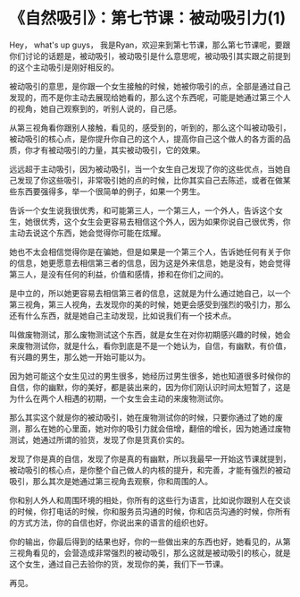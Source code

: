 # 《自然吸引》：第七节课：被动吸引力(1)

Hey， what's up guys， 我是Ryan，欢迎来到第七节课，那么第七节课呢，要跟你们讨论的话题是，被动吸引，被动吸引是什么意思呢，被动吸引其实跟之前提到的这个主动吸引是刚好相反的。

被动吸引的意思，是你跟一个女生接触的时候，她被你吸引的点，全部是通过自己发现的，而不是你主动去展现给她看的，那么这个东西呢，可能是她通过第三个人的视角，她自己观察到的，听别人说的，自己感。

从第三视角看你跟别人接触，看见的，感受到的，听到的，那么这个叫被动吸引，被动吸引的核心点，是你提升你自己的这个人，提高你自己这个做人的各方面的品质，你才有被动吸引的力量，其实被动吸引，它的效果。

远远超于主动吸引，因为被动吸引，当一个女生自己发现了你的这些优点，当她自己发现了你这些吸引，非常吸引她的点的时候，比你其实自己去陈述，或者在做某些东西要强得多，举一个很简单的例子，如果一个男生。

告诉一个女生说我很优秀，和可能第三人，一个第三人，一个外人，告诉这个女生，她很优秀，这个女生会更容易去相信这个外人，因为如果你说自己很优秀，你主动去说这个东西，她会觉得你可能在炫耀。

她也不太会相信觉得你是在骗她，但是如果是一个第三个人，告诉她任何有关于你的信息，她更愿意去相信第三者的信息，因为这是外来信息，她是没有，她会觉得第三人，是没有任何的利益，价值和感情，掺和在你们之间的。

是中立的，所以她更容易去相信第三者的信息，这就是为什么通过她自己，以一个第三视角，第三人视角，去发现你的美的时候，她更会感受到强烈的吸引力，那么还有什么东西，就是她自己主动发现，比如说我们有一个技术点。

叫做废物测试，那么废物测试这个东西，就是女生在对你初期感兴趣的时候，她会来废物测试你，就是什么，看你到底是不是一个她认为，自信，有幽默，有价值，有兴趣的男生，那么她一开始可能以为。

因为她可能这个女生见过的男生很多，她经历过男生很多，她也知道很多时候你的自信，你的幽默，你的美好，都是装出来的，因为你们刚认识时间太短暂了，这是为什么在两个人相遇的初期，一个女生会主动的来废物测试你。

那么其实这个就是你的被动吸引，她在废物测试你的时候，只要你通过了她的废测，那么在她的心里面，她对你的吸引力就会倍增，翻倍的增长，因为她通过废物测试，她通过所谓的验货，发现了你是货真价实的。

发现了你是真的自信，发现了你是真的有幽默，所以我最早一开始这节课就提到，被动吸引的核心点，是你整个自己做人的内核的提升，和完善，才能有强烈的被动吸引，那么其次是她通过第三视角去观察，你和周围的人。

你和别人外人和周围环境的相处，你所有的这些行为语言，比如说你跟别人在交谈的时候，你打电话的时候，你和服务员沟通的时候，你和店员沟通的时候，你所有的方式方法，你的自信也好，你说出来的语言的组织也好。

你的输出，你最后得到的结果也好，你的一些做出来的东西也好，她看见的，从第三视角看见的，会营造成非常强烈的被动吸引，那么这就是被动吸引的核心，就是这个女生，通过自己去验你的货，发现你的美，我们下一节课。

再见。